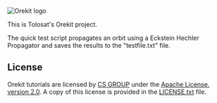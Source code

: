 ![Orekit logo](https://www.orekit.org/img/orekit-logo.png)

This is Tolosat's Orekit project.

The quick test script propagates an orbit using a Eckstein Hechler Propagator and saves the results to the "testfile.txt" file.

## License

Orekit tutorials are licensed by [CS GROUP](https://www.csgroup.eu/) under
the [Apache License, version 2.0](http://www.apache.org/licenses/LICENSE-2.0.html).
A copy of this license is provided in the [LICENSE.txt](LICENSE.txt) file.
